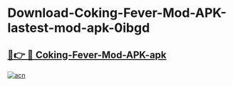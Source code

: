 # Download-Coking-Fever-Mod-APK-lastest-mod-apk-0ibgd

<h2><a href="https://apkcomod.com?title=Coking-Fever-Mod-APK">🔗👉 🔴 Coking-Fever-Mod-APK-apk </a></h2>

[![acn](https://github.com/user-attachments/assets/0f9c940e-d8b0-45ae-aac7-cd30a18b3e1c)](https://apkcomod.com?title=Coking-Fever-Mod-APK)
